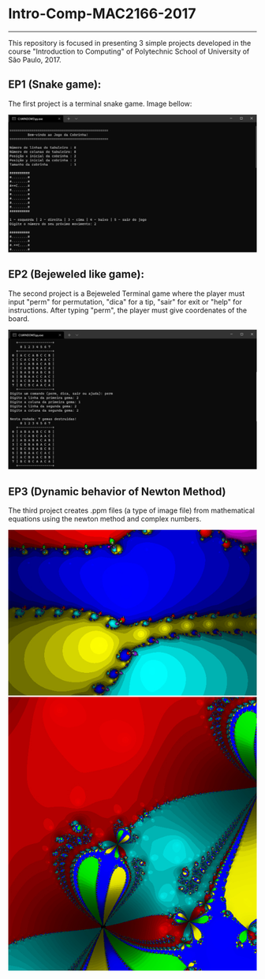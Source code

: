 # Intro-Comp-MAC2166-2017

-----

This repository is focused in presenting 3 simple projects developed in the course "Introduction to Computing" of Polytechnic School of University of São Paulo, 2017.

## EP1 (Snake game):

The first project is a terminal snake game. Image bellow:

![](Images/ep1-image.png)

## EP2 (Bejeweled like game):

The second project is a Bejeweled Terminal game where the player must input "perm" for permutation, "dica" for a tip, "sair" for exit or "help" for instructions. After typing "perm", the player must give coordenates of the board.

<img title="" src="Images/ep2-image.png" alt="">

## EP3 (Dynamic behavior of Newton Method)

The third project creates .ppm files (a type of image file) from mathematical equations using the newton method and complex numbers.

<img title="" src="Images/ep3-image1.jpg" alt="">

<img title="" src="Images/ep3-image2.jpg" alt="">
